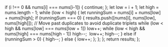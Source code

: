if (i !== 0 && nums[i] === nums[i-1]) {
continue;
};
let low = i + 1;
let high = nums.length - 1;
while (low < high) {
let runningSum = nums[i] + nums[low] + nums[high];
if (runningSum === 0) {
results.push([nums[i], nums[low], nums[high]]);
// Move past duplicates to avoid duplicate triplets
while (low < high && nums[low] === nums[low + 1]) low++;
while (low < high && nums[high] === nums[high - 1]) high--;
​
low++;
high--;
} else if (runningSum > 0) {
high--;
} else {
low++;
};
};
};
return results;
};
```